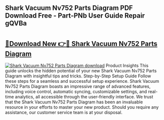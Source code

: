## Shark Vacuum Nv752 Parts Diagram PDF Download Free - Part-PNb User Guide Repair gQVBa

# <h2><a href="http://dfm9ex.blite.top/?on=Shark+Vacuum+Nv752+Parts+Diagram">🔗Download New 👉🔴 Shark Vacuum Nv752 Parts Diagram</a></h2>

[![Shark Vacuum Nv752 Parts Diagram download](https://i.imgur.com/lujVjoI.png)](http://dfm9ex.blite.top/?on=Shark+Vacuum+Nv752+Parts+Diagram)
Product Insights This guide unlocks the hidden potential of your new Shark Vacuum Nv752 Parts Diagram with insightful tips and tricks. Step-by-Step Setup Guide Follow these steps for a seamless and successful setup experience. Shark Vacuum Nv752 Parts Diagram boasts an impressive range of advanced features, including voice control, automatic syncing, customizable settings, and real-time analytics, all accessible through the user-friendly interface. We trust that the Shark Vacuum Nv752 Parts Diagram has been an invaluable resource in your efforts to master your new product. Should you require any assistance, our customer service team is at your disposal.
